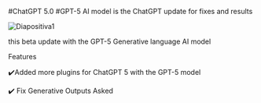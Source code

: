 #ChatGPT 5.0
#GPT-5 AI model is the ChatGPT update for fixes and results


![Diapositiva1](https://user-images.githubusercontent.com/128546115/230747914-99594136-154c-4fc1-aad7-dccf3ea786cf.PNG)



this beta update with the GPT-5 Generative language AI model



Features

✔️Added more plugins for ChatGPT 5 with the GPT-5 model

✔️ Fix Generative Outputs Asked
